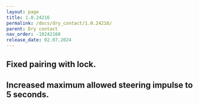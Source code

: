 ```yaml
---
layout: page
title: 1.0.24216
permalink: /docs/dry_contact/1.0.24216/
parent: Dry contact
nav_order: -10242160
release_date: 02.07.2024
---
```


## Fixed pairing with lock.
## Increased maximum allowed steering impulse to 5 seconds.
